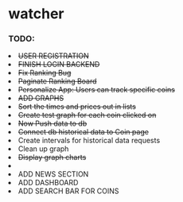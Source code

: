 # watcher


<div>
<h3>TODO:</h3>
<li><s>USER REGISTRATION</s></li>
<li><s>FINISH LOGIN BACKEND</s></li>
<li><s>Fix Ranking Bug</s></li>
<li><s>Paginate Ranking Board</s></li>
<li><s>Personalize App: Users can track specific coins</s></li>
</div>
<div>
<li><s>ADD GRAPHS</s></li>
<li><s>Sort the times and prices out in lists</s></li>
<li><s>Create test graph for each coin clicked on</s></li>
<li><s>Now Push data to db</s></li>
<li><s>Connect db historical data to Coin page</s></li>
<li>Create intervals for historical data requests</li>
<li>Clean up graph</li>
<li><s>Display graph charts</s><li>
</div>
<div>
<li>ADD NEWS SECTION</li>
<li>ADD DASHBOARD</li>

<li>ADD SEARCH BAR FOR COINS</li>
</div>
